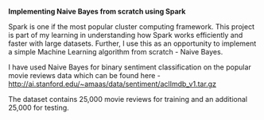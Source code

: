 **Implementing Naive Bayes from scratch using Spark**

Spark is one if the most popular cluster computing framework. This project is part of my learning in understanding how Spark works efficiently and faster with large datasets. Further, I use this as an opportunity to implement a simple Machine Learning algorithm from scratch - Naive Bayes.

I have used Naive Bayes for binary sentiment classification on the popular movie reviews data which can be found here -
http://ai.stanford.edu/~amaas/data/sentiment/aclImdb_v1.tar.gz

The dataset contains 25,000 movie reviews for training and an additional 25,000 for testing.



